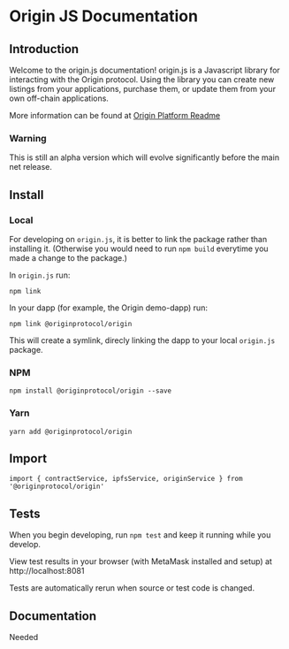 # Origin JS Documentation

## Introduction

Welcome to the origin.js documentation! origin.js is a Javascript library for interacting with the Origin protocol.
Using the library you can create new listings from your applications, purchase them, or update them from your own off-chain applications. 

More information can be found at [Origin Platform Readme](/README.md) 

### Warning
This is still an alpha version which will evolve significantly before the main net release. 


## Install 

### Local
For developing on `origin.js`, it is better to link the package rather than installing it. (Otherwise you would need to run `npm build` everytime you made a change to the package.)

In `origin.js` run:
```
npm link
```

In your dapp (for example, the Origin demo-dapp) run:
```
npm link @originprotocol/origin
```
This will create a symlink, direcly linking the dapp to your local `origin.js` package.

### NPM
```
npm install @originprotocol/origin --save
```

### Yarn
```
yarn add @originprotocol/origin
```

## Import 
```
import { contractService, ipfsService, originService } from '@originprotocol/origin'
```

## Tests

When you begin developing, run `npm test` and keep it running while you develop.

View test results in your browser (with MetaMask installed and setup) at http://localhost:8081

Tests are automatically rerun when source or test code is changed.

## Documentation
Needed
